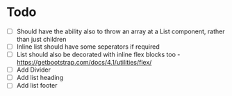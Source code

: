 # Todo

- [ ] Should have the ability also to throw an array at a List component, rather than just children
- [ ] Inline list should have some seperators if required
- [ ] List should also be decorated with inline flex blocks too - https://getbootstrap.com/docs/4.1/utilities/flex/
- [ ] Add Divider
- [ ] Add list heading
- [ ] Add list footer